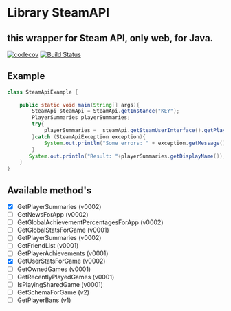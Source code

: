 # Library SteamAPI 
## this wrapper for Steam API, only web, for Java.



[![codecov](https://codecov.io/gh/SteamBuff/SteamAPI/branch/master/graph/badge.svg)](https://codecov.io/gh/SteamBuff/SteamAPI)
[![Build Status](https://travis-ci.org/SteamBuff/SteamAPI.svg?branch=master)](https://travis-ci.org/SteamBuff/SteamAPI)


## Example

```java
class SteamApiExample {
    
    public static void main(String[] args){
        SteamApi steamApi = SteamApi.getInstance("KEY");
        PlayerSummaries playerSummaries;
        try{ 
            playerSummaries =  steamApi.getSteamUserInterface().getPlayerSummaries(new SteamId(0,2)).get(0);
        }catch (SteamApiException exception){
            System.out.println("Some errors: " + exception.getMessage());
        }
       System.out.println("Result: "+playerSummaries.getDisplayName());
    }
}
```



## Available method's
- [x] GetPlayerSummaries (v0002)
- [ ] GetNewsForApp (v0002)
- [ ] GetGlobalAchievementPercentagesForApp (v0002)
- [ ] GetGlobalStatsForGame (v0001)
- [ ] GetPlayerSummaries (v0002)
- [ ] GetFriendList (v0001)
- [ ] GetPlayerAchievements (v0001)
- [x] GetUserStatsForGame (v0002)
- [ ] GetOwnedGames (v0001)
- [ ] GetRecentlyPlayedGames (v0001)
- [ ] IsPlayingSharedGame (v0001)
- [ ] GetSchemaForGame (v2)
- [ ] GetPlayerBans (v1)
